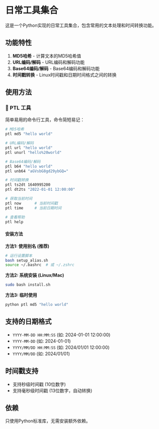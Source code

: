 # 日常工具集合

这是一个Python实现的日常工具集合，包含常用的文本处理和时间转换功能。

## 功能特性

1. **MD5哈希** - 计算文本的MD5哈希值
2. **URL编码/解码** - URL编码和解码功能
3. **Base64编码/解码** - Base64编码和解码功能
4. **时间戳转换** - Linux时间戳和日期时间格式之间的转换

## 使用方法

### 🚀 PTL 工具

简单易用的命令行工具，命令简短易记：

```bash
# MD5哈希
ptl md5 "hello world"

# URL编码/解码
ptl url "hello world"
ptl unurl "hello%20world"

# Base64编码/解码
ptl b64 "hello world"
ptl unb64 "aGVsbG8gd29ybGQ="

# 时间戳转换
ptl ts2dt 1640995200
ptl dt2ts "2022-01-01 12:00:00"

# 获取当前时间
ptl now      # 当前时间戳
ptl time     # 当前日期时间

# 查看帮助
ptl help
```

#### 安装方法

**方法1: 使用别名 (推荐)**
```bash
# 运行设置脚本
bash setup_alias.sh
source ~/.bashrc  # 或 ~/.zshrc
```

**方法2: 系统安装 (Linux/Mac)**
```bash
sudo bash install.sh
```

**方法3: 临时使用**
```bash
python ptl md5 "hello world"
```

## 支持的日期格式

- `YYYY-MM-DD HH:MM:SS` (如: 2024-01-01 12:00:00)
- `YYYY-MM-DD` (如: 2024-01-01)
- `YYYY/MM/DD HH:MM:SS` (如: 2024/01/01 12:00:00)
- `YYYY/MM/DD` (如: 2024/01/01)

## 时间戳支持

- 支持秒级时间戳 (10位数字)
- 支持毫秒级时间戳 (13位数字，自动转换)

## 依赖

只使用Python标准库，无需安装额外依赖。